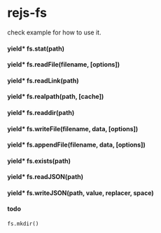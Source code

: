 rejs-fs
=======

check example for how to use it.

#### yield* fs.stat(path)

#### yield* fs.readFile(filename, [options])

#### yield* fs.readLink(path)

#### yield* fs.realpath(path, [cache])

#### yield* fs.readdir(path)

#### yield* fs.writeFile(filename, data, [options])

#### yield* fs.appendFile(filename, data, [options])

#### yield* fs.exists(path)

#### yield* fs.readJSON(path)

#### yield* fs.writeJSON(path, value, replacer, space)

#### todo

	fs.mkdir()
